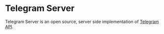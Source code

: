 # Telegram Server

Telegram Server is an open source, server side implementation of [Telegram API].

   [Telegram API]: <https://core.telegram.org/api>